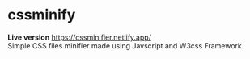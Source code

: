 # cssminify
<b>Live version</b> https://cssminifier.netlify.app/<br>
Simple CSS files minifier made using Javscript and W3css Framework

